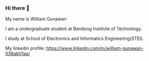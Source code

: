 ### Hi there 👋

My name is William Gunawan

I am a undergraduate student at Bandung Institute of Technology. 

I study at School of Electronics and Informatics Engineering(STEI).

My linkedin profile: https://www.linkedin.com/in/william-gunawan-038ab01aa/







